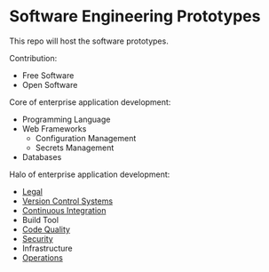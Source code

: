 # Software Engineering Prototypes

This repo will host the software prototypes.

Contribution:

- Free Software
- Open Software

Core of enterprise application development:

- Programming Language
- Web Frameworks
  - Configuration Management
  - Secrets Management
- Databases

Halo of enterprise application development:

- [Legal](./legal)
- [Version Control Systems](./version-control-systems)
- [Continuous Integration](./continuous-delivery)
- Build Tool
- [Code Quality](./code-quality)
- [Security](./security)
- Infrastructure
- [Operations](./operations)
